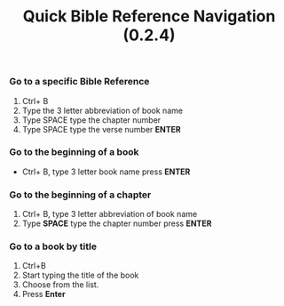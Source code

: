﻿---
title: Quick Bible Reference Navigation (0.2.4)
---
### Go to a specific Bible Reference

1.  Ctrl+ B
1.  Type the 3 letter abbreviation of book name
1.  Type SPACE type the chapter number
1.  Type SPACE type the verse number **ENTER**

### Go to the beginning of a book

-  Ctrl+ B, type 3 letter book name press **ENTER**

### Go to the beginning of a chapter

1.  Ctrl+ B, type 3 letter abbreviation of book name
1.  Type **SPACE** type the chapter number press **ENTER**

### Go to a book by title

1.  Ctrl+B
1.  Start typing the title of the book
1.  Choose from the list.
1.  Press **Enter**

